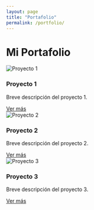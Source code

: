```yaml
---
layout: page
title: "Portafolio"
permalink: /portfolio/
---
```


# Mi Portafolio

<section class="projects-grid">

  <div class="project-card" id="proyecto1">
    <img src="/assets/img/proyecto1.png.jpg" alt="Proyecto 1">
    <h3>Proyecto 1</h3>
    <p>Breve descripción del proyecto 1.</p>
    <a href="#" target="_blank">Ver más</a>
  </div>

  <div class="project-card" id="proyecto2">
    <img src="/assets/img/proyecto2.png" alt="Proyecto 2">
    <h3>Proyecto 2</h3>
    <p>Breve descripción del proyecto 2.</p>
    <a href="#" target="_blank">Ver más</a>
  </div>

  <div class="project-card" id="proyecto3">
    <img src="/assets/img/proyecto3.png" alt="Proyecto 3">
    <h3>Proyecto 3</h3>
    <p>Breve descripción del proyecto 3.</p>
    <a href="#" target="_blank">Ver más</a>
  </div>

</section>
